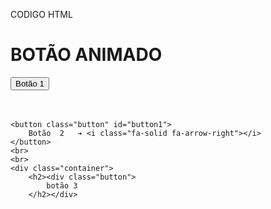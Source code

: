 CODIGO HTML

<!DOCTYPE html>
<html lang="en">
<head>
    <title>Botoes animados HTML </title>
    <meta charset="UTF-8">
    <meta http-equiv="X-UA-Compatible" content="IE=edge">
    <link rel="stylesheet" href="css/main.css">
</head> 

<body>
    <h1>
        BOTÃO ANIMADO
    </h1>
    <button class="button"><span>Botão 1  </span></button>
    <br>
    <br>
    <br>
   
    <button class="button" id="button1">
        Botão  2   ➔ <i class="fa-solid fa-arrow-right"></i>
    </button>
    <br>
    <br>
    <div class="container">
        <h2><div class="button">
            botão 3
        </h2></div>
</body>
</html>
